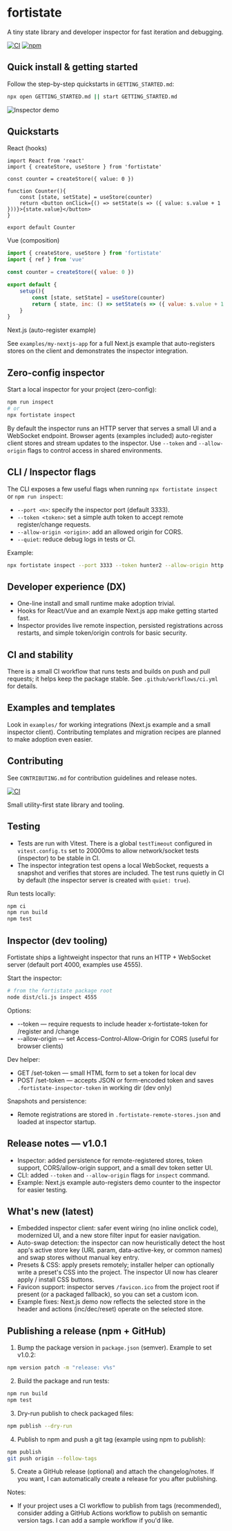 # fortistate

A tiny state library and developer inspector for fast iteration and debugging.

[![CI](https://github.com/axfrgo/fortistate/actions/workflows/ci.yml/badge.svg)](https://github.com/axfrgo/fortistate/actions)
[![npm](https://img.shields.io/npm/v/fortistate.svg)](https://www.npmjs.com/package/fortistate)

Quick install & getting started
------------------------------

Follow the step-by-step quickstarts in `GETTING_STARTED.md`:

```bash
npx open GETTING_STARTED.md || start GETTING_STARTED.md
```

![Inspector demo](docs/inspector-demo.gif)

Quickstarts
-----------

React (hooks)

```tsx
import React from 'react'
import { createStore, useStore } from 'fortistate'

const counter = createStore({ value: 0 })

function Counter(){
	const [state, setState] = useStore(counter)
	return <button onClick={() => setState(s => ({ value: s.value + 1 }))}>{state.value}</button>
}

export default Counter
```

Vue (composition)

```js
import { createStore, useStore } from 'fortistate'
import { ref } from 'vue'

const counter = createStore({ value: 0 })

export default {
	setup(){
		const [state, setState] = useStore(counter)
		return { state, inc: () => setState(s => ({ value: s.value + 1 })) }
	}
}
```

Next.js (auto-register example)

See `examples/my-nextjs-app` for a full Next.js example that auto-registers stores on the client and demonstrates the inspector integration.

Zero-config inspector
---------------------

Start a local inspector for your project (zero-config):

```bash
npm run inspect
# or
npx fortistate inspect
```

By default the inspector runs an HTTP server that serves a small UI and a WebSocket endpoint. Browser agents (examples included) auto-register client stores and stream updates to the inspector. Use `--token` and `--allow-origin` flags to control access in shared environments.

CLI / Inspector flags
---------------------

The CLI exposes a few useful flags when running `npx fortistate inspect` or `npm run inspect`:

- `--port <n>`: specify the inspector port (default 3333).
- `--token <token>`: set a simple auth token to accept remote register/change requests.
- `--allow-origin <origin>`: add an allowed origin for CORS.
- `--quiet`: reduce debug logs in tests or CI.

Example:

```bash
npx fortistate inspect --port 3333 --token hunter2 --allow-origin http://localhost:3000
```

Developer experience (DX)
------------------------

- One-line install and small runtime make adoption trivial.
- Hooks for React/Vue and an example Next.js app make getting started fast.
- Inspector provides live remote inspection, persisted registrations across restarts, and simple token/origin controls for basic security.

CI and stability
----------------

There is a small CI workflow that runs tests and builds on push and pull requests; it helps keep the package stable. See `.github/workflows/ci.yml` for details.

Examples and templates
----------------------

Look in `examples/` for working integrations (Next.js example and a small inspector client). Contributing templates and migration recipes are planned to make adoption even easier.

Contributing
------------

See `CONTRIBUTING.md` for contribution guidelines and release notes.

[![CI](https://github.com/fgh-labs/fortistate/actions/workflows/ci.yml/badge.svg)](https://github.com/fgh-labs/fortistate/actions/workflows/ci.yml)

Small utility-first state library and tooling.

## Testing

- Tests are run with Vitest. There is a global `testTimeout` configured in `vitest.config.ts` set to 20000ms to allow network/socket tests (inspector) to be stable in CI.
- The inspector integration test opens a local WebSocket, requests a snapshot and verifies that stores are included. The test runs quietly in CI by default (the inspector server is created with `quiet: true`).

Run tests locally:

```bash
npm ci
npm run build
npm test
```

## Inspector (dev tooling)

Fortistate ships a lightweight inspector that runs an HTTP + WebSocket server (default port 4000, examples use 4555).

Start the inspector:

```bash
# from the fortistate package root
node dist/cli.js inspect 4555
```

Options:
- --token <token> — require requests to include header x-fortistate-token for /register and /change
- --allow-origin <origin> — set Access-Control-Allow-Origin for CORS (useful for browser clients)

Dev helper:
- GET /set-token — small HTML form to set a token for local dev
- POST /set-token — accepts JSON or form-encoded token and saves `.fortistate-inspector-token` in working dir (dev only)

Snapshots and persistence:
- Remote registrations are stored in `.fortistate-remote-stores.json` and loaded at inspector startup.

## Release notes — v1.0.1

- Inspector: added persistence for remote-registered stores, token support, CORS/allow-origin support, and a small dev token setter UI.
- CLI: added `--token` and `--allow-origin` flags for `inspect` command.
- Example: Next.js example auto-registers demo counter to the inspector for easier testing.

## What's new (latest)

- Embedded inspector client: safer event wiring (no inline onclick code), modernized UI, and a new store filter input for easier navigation.
- Auto-swap detection: the inspector can now heuristically detect the host app's active store key (URL param, data-active-key, or common names) and swap stores without manual key entry.
- Presets & CSS: apply presets remotely; installer helper can optionally write a preset's CSS into the project. The inspector UI now has clearer apply / install CSS buttons.
- Favicon support: inspector serves `/favicon.ico` from the project root if present (or a packaged fallback), so you can set a custom icon.
- Example fixes: Next.js demo now reflects the selected store in the header and actions (inc/dec/reset) operate on the selected store.

## Publishing a release (npm + GitHub)

1. Bump the package version in `package.json` (semver). Example to set v1.0.2:

```bash
npm version patch -m "release: v%s"
```

2. Build the package and run tests:

```bash
npm run build
npm test
```

3. Dry-run publish to check packaged files:

```bash
npm publish --dry-run
```

4. Publish to npm and push a git tag (example using npm to publish):

```bash
npm publish
git push origin --follow-tags
```

5. Create a GitHub release (optional) and attach the changelog/notes. If you want, I can automatically create a release for you after publishing.

Notes:
- If your project uses a CI workflow to publish from tags (recommended), consider adding a GitHub Actions workflow to publish on semantic version tags. I can add a sample workflow if you'd like.



